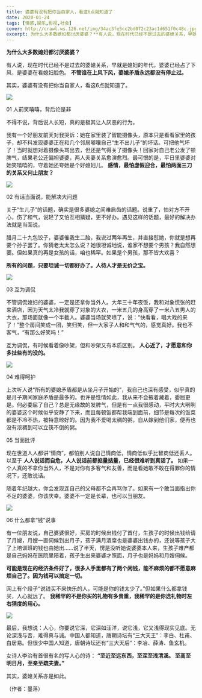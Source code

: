 ```yaml
---
title: 婆婆有没有把你当自家人，看这6点就知道了
date: 2020-01-24
tags: [情感,娱乐,影视,社会]
cover: http://crawl.ws.126.net/img/34ac3fe5cc2bd072c23ac1d651f0c48c.jpg
excerpt: 为什么大多数媳妇都讨厌婆婆？**有人说，现在时代已经不是过去的婆媳关系，早就是媳妇的年代，婆婆已经占了下风，是婆婆在看媳妇脸色。 **不管谁在上风下风，婆媳矛盾永远都没有停止过。**其实，婆婆有没有把你当自家人，看这6点就知道了
---
```

**为什么大多数媳妇都讨厌婆婆？**

有人说，现在时代已经不是过去的婆媳关系，早就是媳妇的年代，婆婆已经占了下风，是婆婆在看媳妇脸色。 **不管谁在上风下风，婆媳矛盾永远都没有停止过。**

其实，婆婆有没有把你当自家人，看这6点就知道了。

![](http://crawl.ws.126.net/img/34ac3fe5cc2bd072c23ac1d651f0c48c.jpg)  

01 人前笑嘻嘻，背后论是非

不得不说，背后说人长短，真的是极其让人厌恶的行为。

我有一个好朋友前天对我哭诉：她在家里装了智能摄像头，原本只是看看家里的孩子，却不料发现婆婆正在和几个邻居嘟囔自己“生不出儿子”的坏话。可把他气坏了！当时就想对着摄像头骂出去，但还是气得关了摄像头！回家对自己老公发了顿脾气，结果老公还偏袒婆婆，两人夫妻关系愈演愈烈。最可恨的是，平日里婆婆对她笑嘻嘻的，守着她还夸她是个好媳妇儿。
**感情，最怕虚假迎合，最怕两面三刀的关系又何止朋友？**

![](http://crawl.ws.126.net/img/2fed83386530713fad41699b07ae6c1d.jpg)  

02 有话当面说，能解决大问题

关于“生儿子”的话题，确实是很多婆媳之间难启齿的话题。说重了，怕对方不开心，伤了和气，说轻了又怕互相猜疑，更不好办。遇见这样的话题，最好的解决办法就是当面说。

腊月二十九包饺子，婆婆催我生二胎，我说过两年再生，并直接怼她，你就是想再要个孙子罢了。你猜老太太怎么说？她很坦诚地说，谁家不想要个男孩？我自然想要。但如果真的再是女孩的话，咱也稀罕。如果是个男孩，那不皆大欢喜？

**所有的问题，只要坦诚一切都好办了。人待人才是无价之宝。**

![](http://crawl.ws.126.net/img/9419af293d197ac2346c2cddd910a594.jpg)  

03 互为调侃

不管调侃媳妇的婆婆，一定是还拿你当外人。大年三十年夜饭，我和对象慌张的赶来酒店，因为天气太冷我就穿了对象的大衣，一米五几的身高穿了一米八五男人的大衣，那场面就像一个半截人。婆婆当场就笑喷了，说：“快看看，唱大戏的来了！”整个房间笑成一团，笑归笑，但一大家子人和和气气的，感觉真好。我也不客气，“有那么好笑吗！”

互为调侃，有时候看着像吵架，但和吵架又有本质区别。 **人心近了，才愿意和你多扯些有的没的。**

![](http://crawl.ws.126.net/img/196e8fc5ecb24527f380100390aed17a.jpg)  

04 难得呵护

上次听人说“所有的婆媳矛盾都是从坐月子开始的”，我自己也深有感受，似乎真的是月子期间家庭矛盾是最多的。也许是性情如此，我从来不会掖着藏着，委屈更是。何必委屈了自己？总是无缘故的发脾气，但是有一点我很感动，平时大大咧咧的婆婆这个时候似乎安静了下来，而且每顿饭都帮我端到面前，细节是每次的饭菜都是不冷不热，被特意晾好的。因为我不爱喝太稠的粥，自从嫁到他们家，便再也没有浓稠到可以立筷不倒的粥。

05 当面批评

现在世道人人都讲“情商”，都怕别人说自己情商低，情商低似乎比智商低还丢人。以至于 **人人说话而自危，人人说话前都掂量掂量，已经很难听到真话了。**
如果一个人真的不拿你当外人，不是对你有多客气和友善，而是看她敢不敢在得罪你的情况下，还敢说话。

随着年纪越大，你会发现连自己的父母都不会再骂你了。如果有一个敢当面指出你不足的婆婆，你该庆幸。婆婆不一定是长辈，也可以当朋友。

![](http://crawl.ws.126.net/img/5e9a02d29dab0225b10c50426fc397a8.jpg)  

06 什么都拿“钱”说事

有一位朋友说，自己婆婆很好，买房的时候出钱付了首付，生孩子的时候出钱给请了月嫂，月嫂一直伺候到出月子，孩子满月酒席也是婆婆出钱办的，还说等孩子大了上培训班的钱也由她出......说了半天，愣是没听她说婆婆本人来，生孩子难产都是自己妈妈在医院里陪着，孩子生出来婆婆才照面，月子也是妈妈和月嫂伺候。

**可能是现在的经济条件好了，很多人手里都有了两个闲钱，能不麻烦的都不愿意麻烦自己了。因为钱可以搞定一切。**

网上有个段子“说钱买不来快乐的人，可能是你的钱太少了。”但如果什么都拿钱买，人心就远了。
**我稀罕的不是你买的礼物有多贵重，我稀罕的是你选礼物时左右猜度的用心。**

![](http://crawl.ws.126.net/img/8be5babb8923e39288a5d5654a717e7c.jpg)  

最后，我想说：人心，你要说它深，它深如汪洋，说它浅，它又浅得现实见底。无论深浅与否，难得真与诚。中国人都知道，唐朝诗坛有“三大天王”：李白、杜甫、白居易。但很少中国人知道，唐朝诗坛还有“三大天后”：李冶、薛涛、鱼玄机。

女诗人李治有首很有名的写人心的诗： **“至近至远东西，至深至浅清溪。 至高至明日月，至亲至疏夫妻。”**

其实，婆媳关系亦是如此。

（作者：墨落）

